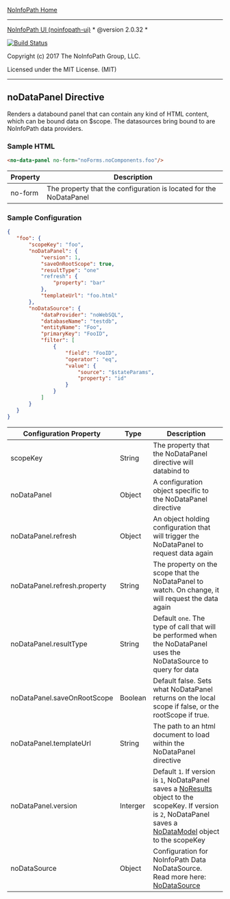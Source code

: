  [NoInfoPath Home](http://gitlab.imginconline.com/noinfopath/noinfopath/wikis/home)
 ___

 [NoInfoPath UI (noinfopath-ui)](home) * @version 2.0.32 *

 [![Build Status](http://gitlab.imginconline.com:8081/buildStatus/icon?job=noinfopath-ui&build=6)](http://gitlab.imginconline.com/job/noinfopath-data/6/)

 Copyright (c) 2017 The NoInfoPath Group, LLC.

 Licensed under the MIT License. (MIT)

 ___


## noDataPanel Directive

Renders a databound panel that can contain any kind of HTML content, which can be bound data on $scope.
The datasources bring bound to are NoInfoPath data providers.

### Sample HTML

 ```html
 <no-data-panel no-form="noForms.noComponents.foo"/>
 ```

|Property|Description|
|--------|-----------|
|no-form|The property that the configuration is located for the NoDataPanel|

### Sample Configuration

 ```json
 {
 	"foo": {
 		"scopeKey": "foo",
		"noDataPanel": {
			"version": 1,
			"saveOnRootScope": true,
			"resultType": "one"
			"refresh": {
				"property": "bar"
			},
			"templateUrl": "foo.html"
		},
		"noDataSource": {
 			"dataProvider": "noWebSQL",
 			"databaseName": "testdb",
 			"entityName": "Foo",
 			"primaryKey": "FooID",
			"filter": [
				{
					"field": "FooID",
					"operator": "eq",
					"value": {
						"source": "$stateParams",
						"property": "id"
					}
				}
			]
 		}
 	}
}
 ```

|Configuration Property|Type|Description|
|----------------------|----|-----------|
|scopeKey|String|The property that the NoDataPanel directive will databind to|
|noDataPanel|Object|A configuration object specific to the NoDataPanel directive|
|noDataPanel.refresh|Object|An object holding configuration that will trigger the NoDataPanel to request data again|
|noDataPanel.refresh.property|String|The property on the scope that the NoDataPanel to watch. On change, it will request the data again|
|noDataPanel.resultType|String|Default `one`. The type of call that will be performed when the NoDataPanel uses the NoDataSource to query for data|
|noDataPanel.saveOnRootScope|Boolean|Default false. Sets what NoDataPanel returns on the local scope if false, or the rootScope if true.|
|noDataPanel.templateUrl|String|The path to an html document to load within the NoDataPanel directive|
|noDataPanel.version|Interger|Default `1`. If version is `1`, NoDataPanel saves a [NoResults](http://gitlab.imginconline.com/noinfopath/noinfopath-data/wikis/classes) object to the scopeKey. If version is `2`, NoDataPanel saves a [NoDataModel](http://gitlab.imginconline.com/noinfopath/noinfopath-data/wikis/classes) object to the scopeKey|
|noDataSource|Object|Configuration for NoInfoPath Data NoDataSource. Read more here: [NoDataSource](http://gitlab.imginconline.com/noinfopath/noinfopath-data/wikis/data-source)|

